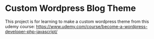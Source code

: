 # Custom Wordpress Blog Theme

This project is for learning to make a custom wordpress theme from this udemy course:
https://www.udemy.com/course/become-a-wordpress-developer-php-javascript/
